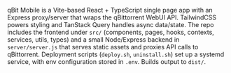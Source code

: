 qBit Mobile is a Vite-based React + TypeScript single page app with an Express proxy/server that wraps the qBittorrent WebUI API. TailwindCSS powers styling and TanStack Query handles async data/state. The repo includes the frontend under `src/` (components, pages, hooks, contexts, services, utils, types) and a small Node/Express backend in `server/server.js` that serves static assets and proxies API calls to qBittorrent. Deployment scripts (`deploy.sh`, `uninstall.sh`) set up a systemd service, with env configuration stored in `.env`. Builds output to `dist/`.